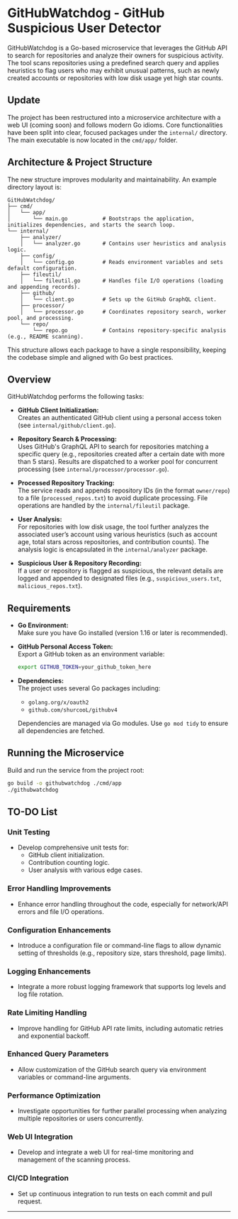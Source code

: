 # GitHubWatchdog - GitHub Suspicious User Detector

GitHubWatchdog is a Go-based microservice that leverages the GitHub API to search for repositories and analyze their owners for suspicious activity. The tool scans repositories using a predefined search query and applies heuristics to flag users who may exhibit unusual patterns, such as newly created accounts or repositories with low disk usage yet high star counts.

## Update

The project has been restructured into a microservice architecture with a web UI (coming soon) and follows modern Go idioms. Core functionalities have been split into clear, focused packages under the `internal/` directory. The main executable is now located in the `cmd/app/` folder.

## Architecture & Project Structure

The new structure improves modularity and maintainability. An example directory layout is:

```
GitHubWatchdog/
├── cmd/
│   └── app/
│       └── main.go           # Bootstraps the application, initializes dependencies, and starts the search loop.
└── internal/
    ├── analyzer/
    │   └── analyzer.go       # Contains user heuristics and analysis logic.
    ├── config/
    │   └── config.go         # Reads environment variables and sets default configuration.
    ├── fileutil/
    │   └── fileutil.go       # Handles file I/O operations (loading and appending records).
    ├── github/
    │   └── client.go         # Sets up the GitHub GraphQL client.
    ├── processor/
    │   └── processor.go      # Coordinates repository search, worker pool, and processing.
    └── repo/
        └── repo.go           # Contains repository-specific analysis (e.g., README scanning).
```

This structure allows each package to have a single responsibility, keeping the codebase simple and aligned with Go best practices.

## Overview

GitHubWatchdog performs the following tasks:

-   **GitHub Client Initialization:**  
    Creates an authenticated GitHub client using a personal access token (see `internal/github/client.go`).

-   **Repository Search & Processing:**  
    Uses GitHub's GraphQL API to search for repositories matching a specific query (e.g., repositories created after a certain date with more than 5 stars). Results are dispatched to a worker pool for concurrent processing (see `internal/processor/processor.go`).

-   **Processed Repository Tracking:**  
    The service reads and appends repository IDs (in the format `owner/repo`) to a file (`processed_repos.txt`) to avoid duplicate processing. File operations are handled by the `internal/fileutil` package.

-   **User Analysis:**  
    For repositories with low disk usage, the tool further analyzes the associated user’s account using various heuristics (such as account age, total stars across repositories, and contribution counts). The analysis logic is encapsulated in the `internal/analyzer` package.

-   **Suspicious User & Repository Recording:**  
    If a user or repository is flagged as suspicious, the relevant details are logged and appended to designated files (e.g., `suspicious_users.txt`, `malicious_repos.txt`).

## Requirements

-   **Go Environment:**  
    Make sure you have Go installed (version 1.16 or later is recommended).

-   **GitHub Personal Access Token:**  
    Export a GitHub token as an environment variable:

    ```bash
    export GITHUB_TOKEN=your_github_token_here
    ```

-   **Dependencies:**  
    The project uses several Go packages including:

    -   `golang.org/x/oauth2`
    -   `github.com/shurcooL/githubv4`

    Dependencies are managed via Go modules. Use `go mod tidy` to ensure all dependencies are fetched.

## Running the Microservice

Build and run the service from the project root:

```bash
go build -o githubwatchdog ./cmd/app
./githubwatchdog
```

## TO-DO List

### Unit Testing

-   Develop comprehensive unit tests for:
    -   GitHub client initialization.
    -   Contribution counting logic.
    -   User analysis with various edge cases.

### Error Handling Improvements

-   Enhance error handling throughout the code, especially for network/API errors and file I/O operations.

### Configuration Enhancements

-   Introduce a configuration file or command-line flags to allow dynamic setting of thresholds (e.g., repository size, stars threshold, page limits).

### Logging Enhancements

-   Integrate a more robust logging framework that supports log levels and log file rotation.

### Rate Limiting Handling

-   Improve handling for GitHub API rate limits, including automatic retries and exponential backoff.

### Enhanced Query Parameters

-   Allow customization of the GitHub search query via environment variables or command-line arguments.

### Performance Optimization

-   Investigate opportunities for further parallel processing when analyzing multiple repositories or users concurrently.

### Web UI Integration

-   Develop and integrate a web UI for real-time monitoring and management of the scanning process.

### CI/CD Integration

-   Set up continuous integration to run tests on each commit and pull request.

---
